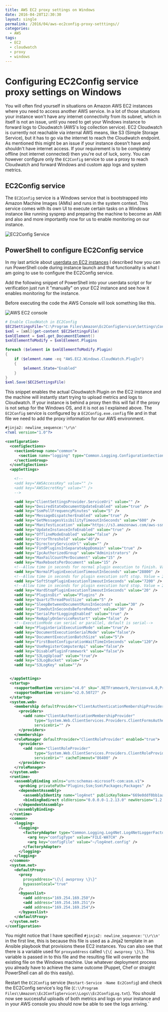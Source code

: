 ```yaml
---
title: AWS EC2 proxy settings on Windows
date: 2016-04-28T12:30:30
layout: single
permalink: /2016/04/aws-ec2config-proxy-setttings//
categories:
  - AWS
tags:
  - EC2
  - cloudwatch
  - proxy
  - windows
---
```


# Configuring EC2Config service proxy settings on Windows

You will often find yourself in situations on Amazon AWS EC2 instances where you need to access another AWS service. In a lot of those situations your instance won't have any internet connectivity from its subnet, which in itself is not an issue, until you need to get your Windows instance to forward logs to Cloudwatch (AWS's log collection service).
EC2 Cloudwatch is currently not reachable via internal AWS means, like S3 (Simple Storage Service), but it has to go via the internet to reach the Cloudwatch endpoint.
As mentioned this might be an issue if your instance doesn't have and shouldn't have internet access.
If your requirement is to be completely offline (not internet connected) then you're out of luck, sorry. You can however configure only the `EC2Config` service to use a proxy to reach Cloudwatch and forward Windows and custom app logs and system metrics.

## EC2Config service

The `EC2Config` service is a Windows service that is bootstrapped into Amazon Machine Images (AMIs) and runs in the system context. This service comes with its own UI to execute certain tasks on a Windows instance like running sysprep and preparing the machine to become an AMI and also and more importantly now for us to enable monitoring on our instance.

![EC2Config Service](/media/2016/04/aws_ec2config_gui.png)

## PowerShell to configure EC2Config service

In my last article about [userdata on EC2 instances](/2016/04/aws-ec2-user_data-on-windows/) I described how you can run PowerShell code during instance launch and that functionality is what I am going to use to configure the EC2Config service.

Add the following snippet of PowerShell into your userdata script or for verification just run it "manually" on your EC2 instance and see how it enables monitoring for the instance.

Before executing the code the AWS Console will look something like this.

![AWS EC2 console](/media/2016/04/aws_ec2_console.png)

```PowerShell
# Enable CloudWatch in EC2Config
$EC2SettingsFile="C:\Program Files\Amazon\Ec2ConfigService\Settings\Config.xml"
$xml = [xml](get-content $EC2SettingsFile)
$xmlElement = $xml.get_DocumentElement()
$xmlElementToModify = $xmlElement.Plugins

foreach ($element in $xmlElementToModify.Plugin)
{
    if ($element.name -eq "AWS.EC2.Windows.CloudWatch.PlugIn")
    {
        $element.State="Enabled"
    }
}
$xml.Save($EC2SettingsFile)
```

This snippet enables the actual Cloudwatch Plugin on the EC2 instance and the machine will instantly start trying to upload metrics and logs to Cloudwatch. If your instance is behind a proxy then this will fail if the proxy is not setup for the Windows OS, and it is not as I explained above.
The `EC2Config` service is configured by a `EC2Config.exe.config` file and in that file we need to add the proxy information for our AWS environment.

```xml
#jinja2: newline_sequence:'\r\n'
<?xml version="1.0"?>

<configuration>
  <configSections>
    <sectionGroup name="common">
      <section name="logging" type="Common.Logging.ConfigurationSectionHandler, Common.Logging" />
    </sectionGroup>
  </configSections>
  <appSettings>

    <!--
    <add key="AWSAccessKey" value="" />
    <add key="AWSSecretKey" value="" />
    -->

    <add key="ClientSettingsProvider.ServiceUri" value="" />
    <add key="DesiredStateDocumentUpdateEnabled" value="true" />
    <add key="SsmPollFrequencyMinutes" value="5" />
    <add key="MessageDispatcherEnabled" value="true" />
    <add key="GetMessagesVisibilityTimeoutInSeconds" value="600" />
    <add key="ManifestLocation" value="https://s3.amazonaws.com/aws-ssm-{Region}/manifest.json" />
    <add key="UpdateInstanceInfoEnabled" value="true" />
    <add key="OfflineModeEnabled" value="false" />
    <add key="ErrorThreshold" value="40"/>
    <add key="DirectoryServiceUrl" value="" />
    <add key="FindPluginsInSeparateAppDomain" value="true" />
    <add key="IpcAuthorizedGroup" value="Administrators" />
    <add key="MaxFailCountPerDocument" value="15" />
    <add key="MaxRebootsPerDocument" value="15" />
    <!--Allow time in seconds for normal plugin execution to finish. Value = 8 hours-->
    <add key="NormalPluginExecutionTimeoutInSeconds" value="28800" />
    <!--Allow time in seconds for plugin execution soft stop. Value = 2 hours-->
    <add key="SoftStopPluginExecutionTimeoutInSeconds" value="7200" />
    <!--Allow time in seconds for plugin execution hard stop. Value = 20 seconds-->
    <add key="HardStopPluginExecutionTimeoutInSeconds" value="20" />
    <add key="PluginsDir" value="Plugins" />
    <add key="QuartzThreadPoolSize" value="5" />
    <add key="SleepBetweenDocumentRunsInSeconds" value="30" />
    <add key="TimeOutInSecondsBeforeReboot" value="30" />
    <add key="SerialPortLoggingEnabled" value="true" />
    <add key="ReApplyOnServiceRestart" value="false" />
    <!--ExecutionMode can serial or parallel, default is serial-->
    <add key="PluginSerialExecutionMode" value="true"/>
    <add key="DocumentExecutionSerialMode" value="false"/>
    <add key="DocumentExecutionBatchSize" value="5"/>
    <add key="FirstBootConfigurationWaitTimeInSeconds" value="120"/>
    <add key="UseRegisterComputerApi" value="false"/>
    <add key="DisablePluginFramework" value="false"/>
    <add key="S3LogUpload" value="true"/>
    <add key="S3LogBucket" value=""/>
    <add key="S3LogKey" value=""/>


  </appSettings>
  <startup>
    <supportedRuntime version="v4.0" sku=".NETFramework,Version=v4.0,Profile=Client" />
    <supportedRuntime version="v2.0.50727" />
  </startup>
  <system.web>
    <membership defaultProvider="ClientAuthenticationMembershipProvider">
      <providers>
        <add name="ClientAuthenticationMembershipProvider"
             type="System.Web.ClientServices.Providers.ClientFormsAuthenticationMembershipProvider, System.Web.Extensions, Version=3.5.0.0, Culture=neutral, PublicKeyToken=31bf3856ad364e35"
             serviceUri="" />
      </providers>
    </membership>
    <roleManager defaultProvider="ClientRoleProvider" enabled="true">
      <providers>
        <add name="ClientRoleProvider"
             type="System.Web.ClientServices.Providers.ClientRoleProvider, System.Web.Extensions, Version=3.5.0.0, Culture=neutral, PublicKeyToken=31bf3856ad364e35"
             serviceUri="" cacheTimeout="86400" />
      </providers>
    </roleManager>
  </system.web>
  <runtime>
    <assemblyBinding xmlns="urn:schemas-microsoft-com:asm.v1">
      <probing privatePath="Plugins;Ssm;Ssm\Packages;Packages" />
      <dependentAssembly>
        <assemblyIdentity name="log4net" publicKeyToken="669e0ddf0bb1aa2a" culture="neutral" />
        <bindingRedirect oldVersion="0.0.0.0-1.2.13.0" newVersion="1.2.13.0" />
      </dependentAssembly>
    </assemblyBinding>
  </runtime>
  <common>
    <logging>
      <logging>
        <factoryAdapter type="Common.Logging.Log4Net.Log4NetLoggerFactoryAdapter, Common.Logging.Log4net1211">
          <arg key="configType" value="FILE-WATCH" />
          <arg key="configFile" value="~/log4net.config" />
        </factoryAdapter>
      </logging>
    </logging>
  </common>
  <system.net>
    <defaultProxy>
      <proxy
        proxyaddress="\{\{ awsproxy \}\}"
        bypassonlocal="true"
      />
      <bypasslist>
        <add address="169.254.169.250"/>
        <add address="169.254.169.251"/>
        <add address="169.254.169.254"/>
      </bypasslist>
    </defaultProxy>
  </system.net>
</configuration>
```

You might notice that I have specified `#jinja2: newline_sequence:'\\r\\n'` in the first line, this is because this file is used as a Jinja2 template in an Ansible playbook that provisions these EC2 instances.
You can also see that there is a variable used for `proxyaddress` called `\{\{ awsproxy \}\}`. This variable is passed in to this file and the resulting file will overwrite the existing file on the Windows machine. Use whatever deployment process you already have to achieve the same outcome (Puppet, Chef or straight PowerShell can all do this easily).

Restart the `EC2Config` service (`Restart-Service -Name Ec2Config`) and check the EC2Config service's log file (`C:\\Program Files\\Amazon\\Ec2ConfigService\\Logs\\Ec2ConfigLog.txt`). You should now see successful uploads of both metrics and logs on your instance and in your AWS console you should now be able to see the logs arriving.`